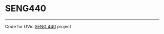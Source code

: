 # SENG440
---
Code for UVic [SENG 440](http://web.uvic.ca/calendar2016-05/CDs/SENG/440.html) project




